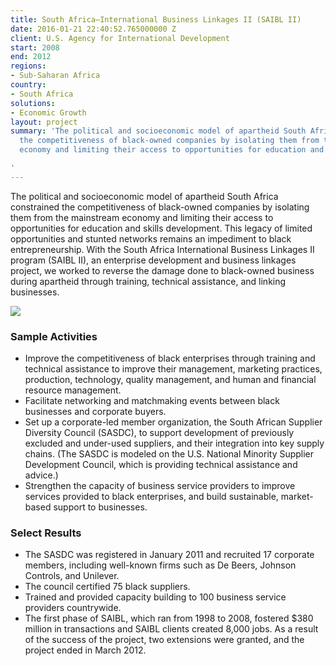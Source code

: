 ```yaml
---
title: South Africa—International Business Linkages II (SAIBL II)
date: 2016-01-21 22:40:52.765000000 Z
client: U.S. Agency for International Development
start: 2008
end: 2012
regions:
- Sub-Saharan Africa
country:
- South Africa
solutions:
- Economic Growth
layout: project
summary: 'The political and socioeconomic model of apartheid South Africa constrained
  the competitiveness of black-owned companies by isolating them from the mainstream
  economy and limiting their access to opportunities for education and skills development.

'
---
```


The political and socioeconomic model of apartheid South Africa constrained the competitiveness of black-owned companies by isolating them from the mainstream economy and limiting their access to opportunities for education and skills development. This legacy of limited opportunities and stunted networks remains an impediment to black entrepreneurship. With the South Africa International Business Linkages II program (SAIBL II), an enterprise development and business linkages project, we worked to reverse the damage done to black-owned business during apartheid through training, technical assistance, and linking businesses.

![][1]

###  Sample Activities

* Improve the competitiveness of black enterprises through training and technical assistance to improve their management, marketing practices, production, technology, quality management, and human and financial resource management.
* Facilitate networking and matchmaking events between black businesses and corporate buyers.
* Set up a corporate-led member organization, the South African Supplier Diversity Council (SASDC), to support development of previously excluded and under-used suppliers, and their integration into key supply chains. (The SASDC is modeled on the U.S. National Minority Supplier Development Council, which is providing technical assistance and advice.)
* Strengthen the capacity of business service providers to improve services provided to black enterprises, and build sustainable, market-based support to businesses.

###  Select Results

* The SASDC was registered in January 2011 and recruited 17 corporate members, including well-known firms such as De Beers, Johnson Controls, and Unilever.
* The council certified 75 black suppliers.
* Trained and provided capacity building to 100 business service providers countrywide.
* The first phase of SAIBL, which ran from 1998 to 2008, fostered $380 million in transactions and SAIBL clients created 8,000 jobs. As a result of the success of the project, two extensions were granted, and the project ended in March 2012.

[1]: https://assetify-dai.com/projects/saiblinner.jpg
